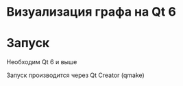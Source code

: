# Визуализация графа на Qt 6

# Запуск

Необходим Qt 6 и выше

Запуск производится через Qt Creator (qmake)

